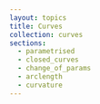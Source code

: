 ```yaml
---
layout: topics
title: Curves
collection: curves
sections:
  - parametrised
  - closed_curves
  - change_of_params
  - arclength
  - curvature
---
```

